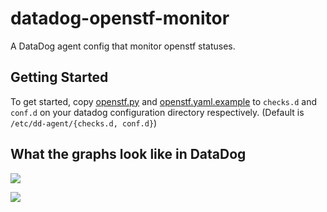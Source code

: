 datadog-openstf-monitor
========================

A DataDog agent config that monitor openstf statuses.


Getting Started
------------------

To get started, copy [openstf.py](./checks.d/openstf.py) and [openstf.yaml.example](./conf.d/openstf.yaml.example) to `checks.d` and `conf.d` on your datadog configuration directory respectively. (Default is `/etc/dd-agent/{checks.d, conf.d}`)

What the graphs look like in DataDog
-----------------------------------------


![](https://www.evernote.com/shard/s25/sh/4bc2998b-f6c0-4f2a-b9b8-c0765ac951b5/b913039ab0c3a059/res/8826ed2c-82fb-4043-b609-0a8ee0c2488d/skitch.png?resizeSmall&width=832)

![](https://www.evernote.com/shard/s25/sh/f82cd66e-c6c6-4bce-8e6e-bf8ae6ac042f/b3027bac5e690f6c/res/7fa37f92-c087-49af-8a8f-8f615e2af071/skitch.png?resizeSmall&width=832)